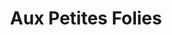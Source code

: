 ---
title: "Aux Petites Folies"
url: /varennes-sur-allier-330470452617/aux-petites-folies/
shop: Kosmetik
---